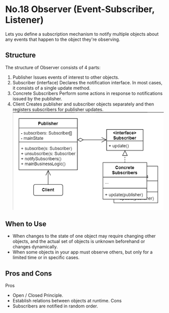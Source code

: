 # No.18 Observer (Event-Subscriber, Listener)
Lets you define a subscription mechanism to notify multiple objects about any events that happen to the object they're observing.

## Structure
The structure of Observer consists of 4 parts:
1. Publisher
  Issues events of interest to other objects.
2. Subscriber (interface)
  Declares the notification interface. In most cases, it consists of a single update method.
3. Concrete Subscribers
  Perform some actions in response to notifications issued by the publisher.
4. Client
  Creates publisher and subscriber objects separately and then registers subscribers for publisher updates.
![avatar](structure.png)

## When to Use
- When changes to the state of one object may require changing other objects, and the actual set of objects is unknown beforehand or changes dynamically.
- When some objects in your app must observe others, but only for a limited time or in specific cases.

## Pros and Cons
Pros
- Open / Closed Principle.
- Establish relations between objects at runtime.
Cons
- Subscribers are notified in random order.
